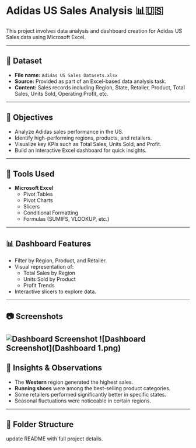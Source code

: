 # Adidas US Sales Analysis 📊🇺🇸

This project involves data analysis and dashboard creation for Adidas US Sales data using Microsoft Excel.

---

## 📁 Dataset

- **File name:** `Adidas US Sales Datasets.xlsx`
- **Source:** Provided as part of an Excel-based data analysis task.
- **Content:** Sales records including Region, State, Retailer, Product, Total Sales, Units Sold, Operating Profit, etc.

---

## 🎯 Objectives

- Analyze Adidas sales performance in the US.
- Identify high-performing regions, products, and retailers.
- Visualize key KPIs such as Total Sales, Units Sold, and Profit.
- Build an interactive Excel dashboard for quick insights.

---

## 🔧 Tools Used

- **Microsoft Excel**
  - Pivot Tables
  - Pivot Charts
  - Slicers
  - Conditional Formatting
  - Formulas (SUMIFS, VLOOKUP, etc.)

---

## 📊 Dashboard Features

- Filter by Region, Product, and Retailer.
- Visual representation of:
  - Total Sales by Region
  - Units Sold by Product
  - Profit Trends
- Interactive slicers to explore data.

---

## 📷 Screenshots

![Dashboard Screenshot](Dashboard.png)
![Dashboard Screenshot](Dashboard 1.png)
---

## 🧠 Insights & Observations

- The **Western** region generated the highest sales.
- **Running shoes** were among the best-selling product categories.
- Some retailers performed significantly better in specific states.
- Seasonal fluctuations were noticeable in certain regions.

---

## 📁 Folder Structure

update README with full project details.
